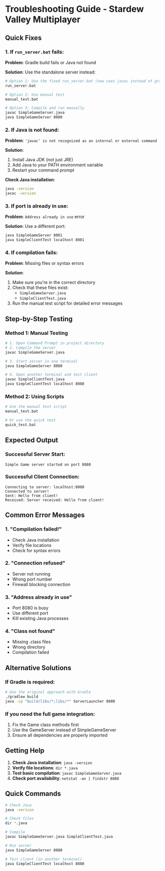 # Troubleshooting Guide - Stardew Valley Multiplayer

## Quick Fixes

### 1. If `run_server.bat` fails:

**Problem**: Gradle build fails or Java not found

**Solution**: Use the standalone server instead:
```bash
# Option 1: Use the fixed run_server.bat (now uses javac instead of gradle)
run_server.bat

# Option 2: Use manual test
manual_test.bat

# Option 3: Compile and run manually
javac SimpleGameServer.java
java SimpleGameServer 8080
```

### 2. If Java is not found:

**Problem**: `'javac' is not recognized as an internal or external command`

**Solution**: 
1. Install Java JDK (not just JRE)
2. Add Java to your PATH environment variable
3. Restart your command prompt

**Check Java installation**:
```bash
java -version
javac -version
```

### 3. If port is already in use:

**Problem**: `Address already in use` error

**Solution**: Use a different port:
```bash
java SimpleGameServer 8081
java SimpleClientTest localhost 8081
```

### 4. If compilation fails:

**Problem**: Missing files or syntax errors

**Solution**: 
1. Make sure you're in the correct directory
2. Check that these files exist:
   - `SimpleGameServer.java`
   - `SimpleClientTest.java`
3. Run the manual test script for detailed error messages

## Step-by-Step Testing

### Method 1: Manual Testing
```bash
# 1. Open Command Prompt in project directory
# 2. Compile the server
javac SimpleGameServer.java

# 3. Start server in one terminal
java SimpleGameServer 8080

# 4. Open another terminal and test client
javac SimpleClientTest.java
java SimpleClientTest localhost 8080
```

### Method 2: Using Scripts
```bash
# Use the manual test script
manual_test.bat

# Or use the quick test
quick_test.bat
```

## Expected Output

### Successful Server Start:
```
Simple Game server started on port 8080
```

### Successful Client Connection:
```
Connecting to server: localhost:8080
Connected to server!
Sent: Hello from client!
Received: Server received: Hello from client!
```

## Common Error Messages

### 1. "Compilation failed!"
- Check Java installation
- Verify file locations
- Check for syntax errors

### 2. "Connection refused"
- Server not running
- Wrong port number
- Firewall blocking connection

### 3. "Address already in use"
- Port 8080 is busy
- Use different port
- Kill existing Java processes

### 4. "Class not found"
- Missing .class files
- Wrong directory
- Compilation failed

## Alternative Solutions

### If Gradle is required:
```bash
# Use the original approach with Gradle
./gradlew build
java -cp "build/libs/*;libs/*" ServerLauncher 8080
```

### If you need the full game integration:
1. Fix the Game class methods first
2. Use the GameServer instead of SimpleGameServer
3. Ensure all dependencies are properly imported

## Getting Help

1. **Check Java installation**: `java -version`
2. **Verify file locations**: `dir *.java`
3. **Test basic compilation**: `javac SimpleGameServer.java`
4. **Check port availability**: `netstat -an | findstr 8080`

## Quick Commands

```bash
# Check Java
java -version

# Check files
dir *.java

# Compile
javac SimpleGameServer.java SimpleClientTest.java

# Run server
java SimpleGameServer 8080

# Test client (in another terminal)
java SimpleClientTest localhost 8080
``` 